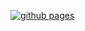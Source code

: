 [![github pages](https://github.com/lumie31/The-Switch/actions/workflows/main.yml/badge.svg)](https://github.com/lumie31/The-Switch/actions/workflows/main.yml)